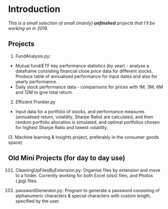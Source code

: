 # Introduction

*This is a small selection of small (mainly) **unfinshed** projects that I'll be working on in 2019.*

## Projects
1. FundAnalysis.py: 
 - Mutual fund/ETF key performance statistics (by year) - analyse a dataframe consisting
financial close price data for different stocks. Produce table of annualised performance for 
input dates and also for yearly performance.
 - Daily stock performance data - comparisons for prices with 1M, 3M, 6M and 12M to give total
return.

2. Efficient Frontier.py
- Input data for a portfolio of stocks, and performance measures (annualised return, volatility, Sharpe
Ratio) are calculated, and then random portfolio allocation is simulated, and optimal portfolios
chosen for highest Sharpe Ratio and lowest volatility.

(3. Machine learning & insights project, preferably in the consumer goods space)

## Old Mini Projects (for day to day use)
101. CleaningUpFilesByExtension.py: Organise files by extension and move to a folder. Currently working
for both Excel (xlsx) files, and Photos (.jpg) files.

102. passwordGenerator.py: Program to generate a password consisting of alphanumeric characters & special 
characters with custom length, specified by the user.
